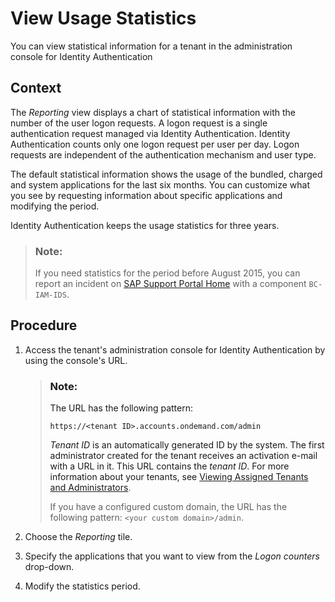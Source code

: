 <!-- loioa299d84aebe44e61ab93dcde160721d5 -->

# View Usage Statistics

You can view statistical information for a tenant in the administration console for Identity Authentication 



## Context

The *Reporting* view displays a chart of statistical information with the number of the user logon requests. A logon request is a single authentication request managed via Identity Authentication. Identity Authentication counts only one logon request per user per day. Logon requests are independent of the authentication mechanism and user type.

The default statistical information shows the usage of the bundled, charged and system applications for the last six months. You can customize what you see by requesting information about specific applications and modifying the period.

Identity Authentication keeps the usage statistics for three years.

> ### Note:  
> If you need statistics for the period before August 2015, you can report an incident on [SAP Support Portal Home](https://support.sap.com/en/index.html) with a component `BC-IAM-IDS`.



<a name="loioa299d84aebe44e61ab93dcde160721d5__steps_pm2_35m_tt"/>

## Procedure

1.  Access the tenant's administration console for Identity Authentication by using the console's URL.

    > ### Note:  
    > The URL has the following pattern:
    > 
    > `https://<tenant ID>.accounts.ondemand.com/admin`
    > 
    > *Tenant ID* is an automatically generated ID by the system. The first administrator created for the tenant receives an activation e-mail with a URL in it. This URL contains the *tenant ID*. For more information about your tenants, see [Viewing Assigned Tenants and Administrators](../viewing-assigned-tenants-and-administrators-f56e6f2.md).
    > 
    > If you have a configured custom domain, the URL has the following pattern: `<your custom domain>/admin`.

2.  Choose the *Reporting* tile.

3.  Specify the applications that you want to view from the *Logon counters* drop-down.

4.  Modify the statistics period.


